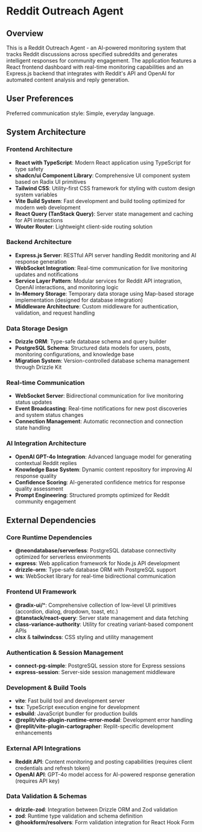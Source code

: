 # Reddit Outreach Agent

## Overview

This is a Reddit Outreach Agent - an AI-powered monitoring system that tracks Reddit discussions across specified subreddits and generates intelligent responses for community engagement. The application features a React frontend dashboard with real-time monitoring capabilities and an Express.js backend that integrates with Reddit's API and OpenAI for automated content analysis and reply generation.

## User Preferences

Preferred communication style: Simple, everyday language.

## System Architecture

### Frontend Architecture
- **React with TypeScript**: Modern React application using TypeScript for type safety
- **shadcn/ui Component Library**: Comprehensive UI component system based on Radix UI primitives
- **Tailwind CSS**: Utility-first CSS framework for styling with custom design system variables
- **Vite Build System**: Fast development and build tooling optimized for modern web development
- **React Query (TanStack Query)**: Server state management and caching for API interactions
- **Wouter Router**: Lightweight client-side routing solution

### Backend Architecture
- **Express.js Server**: RESTful API server handling Reddit monitoring and AI response generation
- **WebSocket Integration**: Real-time communication for live monitoring updates and notifications
- **Service Layer Pattern**: Modular services for Reddit API integration, OpenAI interactions, and monitoring logic
- **In-Memory Storage**: Temporary data storage using Map-based storage implementation (designed for database integration)
- **Middleware Architecture**: Custom middleware for authentication, validation, and request handling

### Data Storage Design
- **Drizzle ORM**: Type-safe database schema and query builder
- **PostgreSQL Schema**: Structured data models for users, posts, monitoring configurations, and knowledge base
- **Migration System**: Version-controlled database schema management through Drizzle Kit

### Real-time Communication
- **WebSocket Server**: Bidirectional communication for live monitoring status updates
- **Event Broadcasting**: Real-time notifications for new post discoveries and system status changes
- **Connection Management**: Automatic reconnection and connection state handling

### AI Integration Architecture
- **OpenAI GPT-4o Integration**: Advanced language model for generating contextual Reddit replies
- **Knowledge Base System**: Dynamic content repository for improving AI response quality
- **Confidence Scoring**: AI-generated confidence metrics for response quality assessment
- **Prompt Engineering**: Structured prompts optimized for Reddit community engagement

## External Dependencies

### Core Runtime Dependencies
- **@neondatabase/serverless**: PostgreSQL database connectivity optimized for serverless environments
- **express**: Web application framework for Node.js API development
- **drizzle-orm**: Type-safe database ORM with PostgreSQL support
- **ws**: WebSocket library for real-time bidirectional communication

### Frontend UI Framework
- **@radix-ui/***: Comprehensive collection of low-level UI primitives (accordion, dialog, dropdown, toast, etc.)
- **@tanstack/react-query**: Server state management and data fetching
- **class-variance-authority**: Utility for creating variant-based component APIs
- **clsx** & **tailwindcss**: CSS styling and utility management

### Authentication & Session Management
- **connect-pg-simple**: PostgreSQL session store for Express sessions
- **express-session**: Server-side session management middleware

### Development & Build Tools
- **vite**: Fast build tool and development server
- **tsx**: TypeScript execution engine for development
- **esbuild**: JavaScript bundler for production builds
- **@replit/vite-plugin-runtime-error-modal**: Development error handling
- **@replit/vite-plugin-cartographer**: Replit-specific development enhancements

### External API Integrations
- **Reddit API**: Content monitoring and posting capabilities (requires client credentials and refresh token)
- **OpenAI API**: GPT-4o model access for AI-powered response generation (requires API key)

### Data Validation & Schemas
- **drizzle-zod**: Integration between Drizzle ORM and Zod validation
- **zod**: Runtime type validation and schema definition
- **@hookform/resolvers**: Form validation integration for React Hook Form